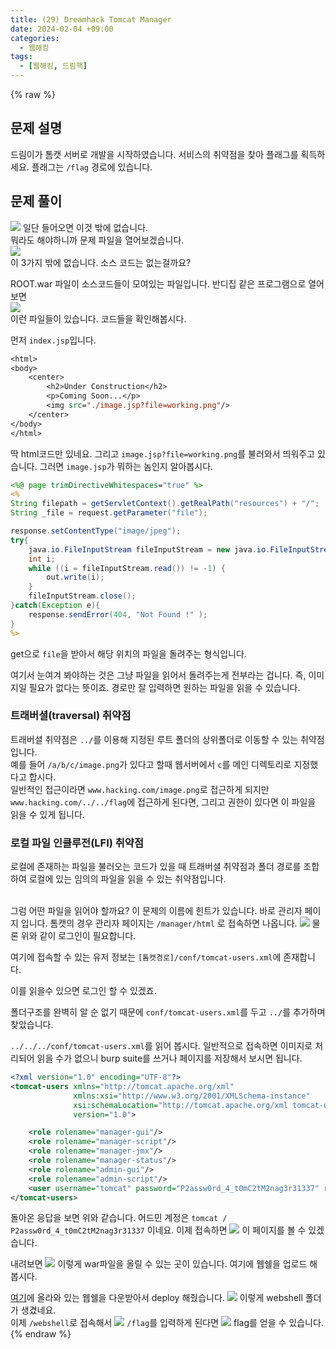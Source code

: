 ```yaml
---
title: (29) Dreamhack Tomcat Manager
date: 2024-02-04 +09:00
categories:
  - 웹해킹
tags:
  - [웹해킹, 드림핵]
---
```

{% raw %}
## 문제 설명
드림이가 톰캣 서버로 개발을 시작하였습니다.
서비스의 취약점을 찾아 플래그를 획득하세요.
플래그는 `/flag` 경로에 있습니다.

## 문제 풀이
![](https://kyuyeop.github.io/assets/img/post/29/1.png)
일단 들어오면 이것 밖에 없습니다.  
뭐라도 해야하니까 문제 파일을 열어보겠습니다.  
![](https://kyuyeop.github.io/assets/img/post/29/2.png)  
이 3가지 밖에 없습니다. 소스 코드는 없는걸까요?  
  
ROOT.war 파일이 소스코드들이 모여있는 파일입니다. 반디집 같은 프로그램으로 열어보면  
![](https://kyuyeop.github.io/assets/img/post/29/3.png)  
이런 파일들이 있습니다. 코드들을 확인해봅시다.  
  
먼저 `index.jsp`입니다.
```jsp
<html>
<body>
    <center>
        <h2>Under Construction</h2>
        <p>Coming Soon...</p>
        <img src="./image.jsp?file=working.png"/>
    </center>
</body>
</html>
```
딱 html코드만 있네요. 그리고 `image.jsp?file=working.png`를 불러와서 띄워주고 있습니다. 그러면 `image.jsp`가 뭐하는 놈인지 알아봅시다.
```jsp
<%@ page trimDirectiveWhitespaces="true" %>
<%
String filepath = getServletContext().getRealPath("resources") + "/";
String _file = request.getParameter("file");

response.setContentType("image/jpeg");
try{
    java.io.FileInputStream fileInputStream = new java.io.FileInputStream(filepath + _file);
    int i;   
    while ((i = fileInputStream.read()) != -1) {  
        out.write(i);
    }   
    fileInputStream.close();
}catch(Exception e){
    response.sendError(404, "Not Found !" );
}
%>
```
get으로 `file`을 받아서 해당 위치의 파일을 돌려주는 형식입니다.  
  
여기서 눈여겨 봐야하는 것은 그냥 파일을 읽어서 돌려주는게 전부라는 겁니다. 즉, 이미지일 필요가 없다는 뜻이죠. 경로만 잘 입력하면 원하는 파일을 읽을 수 있습니다.
### 트래버셜(traversal) 취약점
트래버셜 취약점은 `../`를 이용해 지정된 루트 폴더의 상위폴더로 이동할 수 있는 취약점입니다.  
예를 들어 `/a/b/c/image.png`가 있다고 할때 웹서버에서 `c`를 메인 디렉토리로 지정했다고 합시다.  
일반적인 접근이라면 `www.hacking.com/image.png`로 접근하게 되지만 `www.hacking.com/../../flag`에 접근하게 된다면, 그리고 권한이 있다면 이 파일을 읽을 수 있게 됩니다.
### 로컬 파일 인클루전(LFI) 취약점
  
로컬에 존재하는 파일을 불러오는 코드가 있을 때 트래버셜 취약점과 폴더 경로를 조합하여 로컬에 있는 임의의 파일을 읽을 수 있는 취약점입니다.  
<br>  

그럼 어떤 파일을 읽어야 할까요? 이 문제의 이름에 힌트가 있습니다. 바로 관리자 페이지 입니다. 톰캣의 경우 관리자 페이지는 `/manager/html` 로 접속하면 나옵니다.
![](https://kyuyeop.github.io/assets/img/post/29/4.png)
물론 위와 같이 로그인이 필요합니다.  
  
여기에 접속할 수 있는 유저 정보는 `[톰캣경로]/conf/tomcat-users.xml`에 존재합니다.
  
이를 읽을수 있으면 로그인 할 수 있겠죠.  
  
폴더구조를 완벽히 알 순 없기 때문에 `conf/tomcat-users.xml`를 두고 `../`를 추가하며 찾았습니다.  
  
`../../../conf/tomcat-users.xml`를 읽어 봅시다. 일반적으로 접속하면 이미지로 처리되어 읽을 수가 없으니 burp suite를 쓰거나 페이지를 저장해서 보시면 됩니다.
```xml
<?xml version="1.0" encoding="UTF-8"?>
<tomcat-users xmlns="http://tomcat.apache.org/xml"
              xmlns:xsi="http://www.w3.org/2001/XMLSchema-instance"
              xsi:schemaLocation="http://tomcat.apache.org/xml tomcat-users.xsd"
              version="1.0">

    <role rolename="manager-gui"/>
    <role rolename="manager-script"/>
    <role rolename="manager-jmx"/>
    <role rolename="manager-status"/>
    <role rolename="admin-gui"/>
    <role rolename="admin-script"/>
    <user username="tomcat" password="P2assw0rd_4_t0mC2tM2nag3r31337" roles="manager-gui,manager-script,manager-jmx,manager-status,admin-gui,admin-script" />  
</tomcat-users>
```
돌아온 응답을 보면 위와 같습니다. 어드민 계정은 `tomcat / P2assw0rd_4_t0mC2tM2nag3r31337` 이네요. 이제 접속하면
![](https://kyuyeop.github.io/assets/img/post/29/5.png)
이 페이지를 볼 수 있겠습니다.  
  
내려보면
![](https://kyuyeop.github.io/assets/img/post/29/6.png)
이렇게 war파일을 올릴 수 있는 곳이 있습니다. 여기에 웹쉘을 업로드 해봅시다.  
  
[여기](https://github.com/BustedSec/webshell/blob/master/webshell.war)에 올라와 있는 웹쉘을 다운받아서 deploy 해줬습니다.
![](https://kyuyeop.github.io/assets/img/post/29/7.png)
이렇게 webshell 폴더가 생겼네요.  
이제 `/webshell`로 접속해서
![](https://kyuyeop.github.io/assets/img/post/29/8.png)
`/flag`를 입력하게 된다면
![](https://kyuyeop.github.io/assets/img/post/29/9.png)
flag를 얻을 수 있습니다.
{% endraw %}